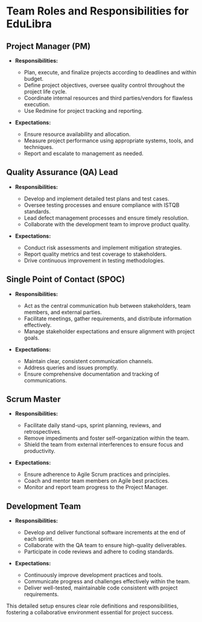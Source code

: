 # Team Roles and Responsibilities for EduLibra

## Project Manager (PM)
- **Responsibilities:**
  - Plan, execute, and finalize projects according to deadlines and within budget.
  - Define project objectives, oversee quality control throughout the project life cycle.
  - Coordinate internal resources and third parties/vendors for flawless execution.
  - Use Redmine for project tracking and reporting.

- **Expectations:**
  - Ensure resource availability and allocation.
  - Measure project performance using appropriate systems, tools, and techniques.
  - Report and escalate to management as needed.

## Quality Assurance (QA) Lead
- **Responsibilities:**
  - Develop and implement detailed test plans and test cases.
  - Oversee testing processes and ensure compliance with ISTQB standards.
  - Lead defect management processes and ensure timely resolution.
  - Collaborate with the development team to improve product quality.

- **Expectations:**
  - Conduct risk assessments and implement mitigation strategies.
  - Report quality metrics and test coverage to stakeholders.
  - Drive continuous improvement in testing methodologies.

## Single Point of Contact (SPOC)
- **Responsibilities:**
  - Act as the central communication hub between stakeholders, team members, and external parties.
  - Facilitate meetings, gather requirements, and distribute information effectively.
  - Manage stakeholder expectations and ensure alignment with project goals.

- **Expectations:**
  - Maintain clear, consistent communication channels.
  - Address queries and issues promptly.
  - Ensure comprehensive documentation and tracking of communications.

## Scrum Master
- **Responsibilities:**
  - Facilitate daily stand-ups, sprint planning, reviews, and retrospectives.
  - Remove impediments and foster self-organization within the team.
  - Shield the team from external interferences to ensure focus and productivity.

- **Expectations:**
  - Ensure adherence to Agile Scrum practices and principles.
  - Coach and mentor team members on Agile best practices.
  - Monitor and report team progress to the Project Manager.

## Development Team
- **Responsibilities:**
  - Develop and deliver functional software increments at the end of each sprint.
  - Collaborate with the QA team to ensure high-quality deliverables.
  - Participate in code reviews and adhere to coding standards.

- **Expectations:**
  - Continuously improve development practices and tools.
  - Communicate progress and challenges effectively within the team.
  - Deliver well-tested, maintainable code consistent with project requirements.

This detailed setup ensures clear role definitions and responsibilities, fostering a collaborative environment essential for project success.
